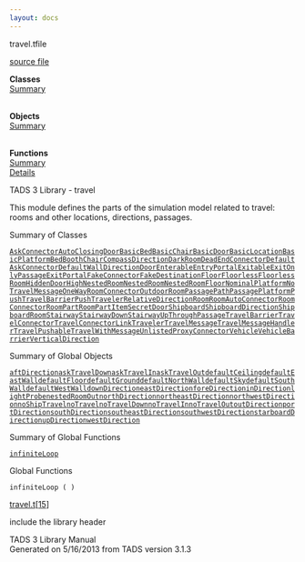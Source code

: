 ```yaml
---
layout: docs
---
```

<span class="title">travel.t</span><span class="type">file</span>

[source file](../source/travel.t.html)

**Classes**  
[Summary](#_ClassSummary_)  
 

**Objects**  
[Summary](#_ObjectSummary_)  
 

**Functions**  
[Summary](#_FunctionSummary_)  
[Details](#_Functions_)

<div class="fdesc">

TADS 3 Library - travel

This module defines the parts of the simulation model related to travel:
rooms and other locations, directions, passages.

</div>

<span id="_ClassSummary_"></span>

<div class="mjhd">

<span class="hdln">Summary of Classes</span>  

</div>

[`AskConnector`](../object/AskConnector.html)[`AutoClosingDoor`](../object/AutoClosingDoor.html)[`BasicBed`](../object/BasicBed.html)[`BasicChair`](../object/BasicChair.html)[`BasicDoor`](../object/BasicDoor.html)[`BasicLocation`](../object/BasicLocation.html)[`BasicPlatform`](../object/BasicPlatform.html)[`Bed`](../object/Bed.html)[`Booth`](../object/Booth.html)[`Chair`](../object/Chair.html)[`CompassDirection`](../object/CompassDirection.html)[`DarkRoom`](../object/DarkRoom.html)[`DeadEndConnector`](../object/DeadEndConnector.html)[`DefaultAskConnector`](../object/DefaultAskConnector.html)[`DefaultWall`](../object/DefaultWall.html)[`Direction`](../object/Direction.html)[`Door`](../object/Door.html)[`Enterable`](../object/Enterable.html)[`EntryPortal`](../object/EntryPortal.html)[`Exitable`](../object/Exitable.html)[`ExitOnlyPassage`](../object/ExitOnlyPassage.html)[`ExitPortal`](../object/ExitPortal.html)[`FakeConnector`](../object/FakeConnector.html)[`FakeDestination`](../object/FakeDestination.html)[`Floor`](../object/Floor.html)[`Floorless`](../object/Floorless.html)[`FloorlessRoom`](../object/FloorlessRoom.html)[`HiddenDoor`](../object/HiddenDoor.html)[`HighNestedRoom`](../object/HighNestedRoom.html)[`NestedRoom`](../object/NestedRoom.html)[`NestedRoomFloor`](../object/NestedRoomFloor.html)[`NominalPlatform`](../object/NominalPlatform.html)[`NoTravelMessage`](../object/NoTravelMessage.html)[`OneWayRoomConnector`](../object/OneWayRoomConnector.html)[`OutdoorRoom`](../object/OutdoorRoom.html)[`Passage`](../object/Passage.html)[`PathPassage`](../object/PathPassage.html)[`Platform`](../object/Platform.html)[`PushTravelBarrier`](../object/PushTravelBarrier.html)[`PushTraveler`](../object/PushTraveler.html)[`RelativeDirection`](../object/RelativeDirection.html)[`Room`](../object/Room.html)[`RoomAutoConnector`](../object/RoomAutoConnector.html)[`RoomConnector`](../object/RoomConnector.html)[`RoomPart`](../object/RoomPart.html)[`RoomPartItem`](../object/RoomPartItem.html)[`SecretDoor`](../object/SecretDoor.html)[`Shipboard`](../object/Shipboard.html)[`ShipboardDirection`](../object/ShipboardDirection.html)[`ShipboardRoom`](../object/ShipboardRoom.html)[`Stairway`](../object/Stairway.html)[`StairwayDown`](../object/StairwayDown.html)[`StairwayUp`](../object/StairwayUp.html)[`ThroughPassage`](../object/ThroughPassage.html)[`TravelBarrier`](../object/TravelBarrier.html)[`TravelConnector`](../object/TravelConnector.html)[`TravelConnectorLink`](../object/TravelConnectorLink.html)[`Traveler`](../object/Traveler.html)[`TravelMessage`](../object/TravelMessage.html)[`TravelMessageHandler`](../object/TravelMessageHandler.html)[`TravelPushable`](../object/TravelPushable.html)[`TravelWithMessage`](../object/TravelWithMessage.html)[`UnlistedProxyConnector`](../object/UnlistedProxyConnector.html)[`Vehicle`](../object/Vehicle.html)[`VehicleBarrier`](../object/VehicleBarrier.html)[`VerticalDirection`](../object/VerticalDirection.html)
<span id="_ObjectSummary_"></span>

<div class="mjhd">

<span class="hdln">Summary of Global Objects</span>  

</div>

[`aftDirection`](../object/aftDirection.html)[`askTravelDown`](../object/askTravelDown.html)[`askTravelIn`](../object/askTravelIn.html)[`askTravelOut`](../object/askTravelOut.html)[`defaultCeiling`](../object/defaultCeiling.html)[`defaultEastWall`](../object/defaultEastWall.html)[`defaultFloor`](../object/defaultFloor.html)[`defaultGround`](../object/defaultGround.html)[`defaultNorthWall`](../object/defaultNorthWall.html)[`defaultSky`](../object/defaultSky.html)[`defaultSouthWall`](../object/defaultSouthWall.html)[`defaultWestWall`](../object/defaultWestWall.html)[`downDirection`](../object/downDirection.html)[`eastDirection`](../object/eastDirection.html)[`foreDirection`](../object/foreDirection.html)[`inDirection`](../object/inDirection.html)[`lightProbe`](../object/lightProbe.html)[`nestedRoomOut`](../object/nestedRoomOut.html)[`northDirection`](../object/northDirection.html)[`northeastDirection`](../object/northeastDirection.html)[`northwestDirection`](../object/northwestDirection.html)[`noShipTravel`](../object/noShipTravel.html)[`noTravel`](../object/noTravel.html)[`noTravelDown`](../object/noTravelDown.html)[`noTravelIn`](../object/noTravelIn.html)[`noTravelOut`](../object/noTravelOut.html)[`outDirection`](../object/outDirection.html)[`portDirection`](../object/portDirection.html)[`southDirection`](../object/southDirection.html)[`southeastDirection`](../object/southeastDirection.html)[`southwestDirection`](../object/southwestDirection.html)[`starboardDirection`](../object/starboardDirection.html)[`upDirection`](../object/upDirection.html)[`westDirection`](../object/westDirection.html)
<span id="FunctionSummary_"></span>

<div class="mjhd">

<span class="hdln">Summary of Global Functions</span>  

</div>

[`infiniteLoop`](#infiniteLoop)

<span id="_Functions_"></span>

<div class="mjhd">

<span class="hdln">Global Functions</span>  

</div>

<span id="infiniteLoop"></span>

`infiniteLoop ( )`

[travel.t](../file/travel.t.html)\[[15](../source/travel.t.html#15)\]

<div class="desc">

include the library header

</div>

<div class="ftr">

TADS 3 Library Manual  
Generated on 5/16/2013 from TADS version 3.1.3

</div>
